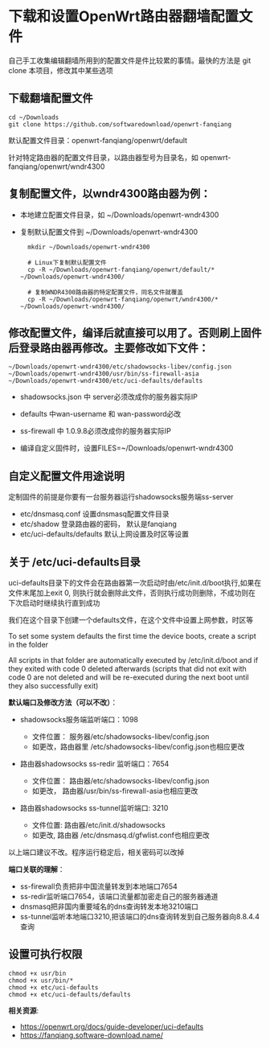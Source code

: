 下载和设置OpenWrt路由器翻墙配置文件
=================

自己手工收集编辑翻墙所用到的配置文件是件比较累的事情。最快的方法是 git clone 本项目，修改其中某些选项

下载翻墙配置文件
--------

    cd ~/Downloads
    git clone https://github.com/softwaredownload/openwrt-fanqiang

默认配置文件目录：openwrt-fanqiang/openwrt/default

针对特定路由器的配置文件目录，以路由器型号为目录名，如 openwrt-fanqiang/openwrt/wndr4300

复制配置文件，以wndr4300路由器为例：
--------

- 本地建立配置文件目录，如 ~/Downloads/openwrt-wndr4300
- 复制默认配置文件到 ~/Downloads/openwrt-wndr4300

        mkdir ~/Downloads/openwrt-wndr4300

        # Linux下复制默认配置文件
        cp -R ~/Downloads/openwrt-fanqiang/openwrt/default/* ~/Downloads/openwrt-wndr4300/

        # 复制WNDR4300路由器的特定配置文件，同名文件就覆盖
        cp -R ~/Downloads/openwrt-fanqiang/openwrt/wndr4300/* ~/Downloads/openwrt-wndr4300/

修改配置文件，编译后就直接可以用了。否则刷上固件后登录路由器再修改。主要修改如下文件：
--------

    ~/Downloads/openwrt-wndr4300/etc/shadowsocks-libev/config.json
    ~/Downloads/openwrt-wndr4300/usr/bin/ss-firewall-asia
    ~/Downloads/openwrt-wndr4300/etc/uci-defaults/defaults

- shadowsocks.json 中 server必须改成你的服务器实际IP
- defaults 中wan-username 和 wan-password必改
- ss-firewall 中 1.0.9.8必须改成你的服务器实际IP

- 编译自定义固件时，设置FILES=~/Downloads/openwrt-wndr4300

自定义配置文件用途说明
--------

定制固件的前提是你要有一台服务器运行shadowsocks服务端ss-server

- etc/dnsmasq.conf 设置dnsmasq配置文件目录
- etc/shadow 登录路由器的密码， 默认是fanqiang
- etc/uci-defaults/defaults 默认上网设置及时区等设置

关于 /etc/uci-defaults目录
--------

uci-defaults目录下的文件会在路由器第一次启动时由/etc/init.d/boot执行,如果在文件末尾加上exit 0, 则执行就会删除此文件，否则执行成功则删除，不成功则在下次启动时继续执行直到成功

我们在这个目录下创建一个defaults文件，在这个文件中设置上网参数，时区等

 To set some system defaults the first time the device boots, create a script in the folder

All scripts in that folder are automatically executed by /etc/init.d/boot and if they exited with code 0 deleted afterwards (scripts that did not exit with code 0 are not deleted and will be re-executed during the next boot until they also successfully exit)

**默认端口及修改方法（可以不改）**：

- shadowsocks服务端监听端口：1098
  - 文件位置： 服务器/etc/shadowsocks-libev/config.json
  - 如更改，路由器里 /etc/shadowsocks-libev/config.json也相应更改

- 路由器shadowsocks ss-redir 监听端口：7654
  - 文件位置： 路由器/etc/shadowsocks-libev/config.json
  - 如更改， 路由器/usr/bin/ss-firewall-asia也相应更改

- 路由器shadowsocks ss-tunnel监听端口: 3210
  - 文件位置: 路由器/etc/init.d/shadowsocks
  - 如更改, 路由器 /etc/dnsmasq.d/gfwlist.conf也相应更改

以上端口建议不改。程序运行稳定后，相关密码可以改掉

**端口关联的理解**：

- ss-firewall负责把非中国流量转发到本地端口7654
- ss-redir监听端口7654，该端口流量都加密走自己的服务器通道
- dnsmasq把非国内重要域名的dns查询转发本地3210端口
- ss-tunnel监听本地端口3210,把该端口的dns查询转发到自己服务器向8.8.4.4查询

设置可执行权限
--------

    chmod +x usr/bin
    chmod +x usr/bin/*
    chmod +x etc/uci-defaults
    chmod +x etc/uci-defaults/defaults

**相关资源**:

- <https://openwrt.org/docs/guide-developer/uci-defaults>
- <https://fanqiang.software-download.name/>